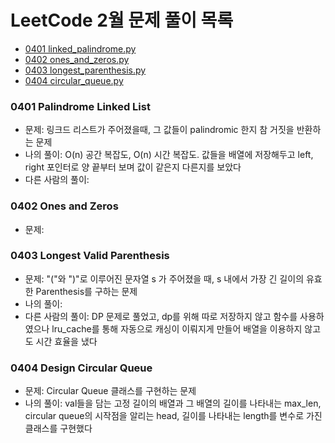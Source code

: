 # LeetCode 2월 문제 풀이 목록
- [0401 linked_palindrome.py]()
- [0402 ones_and_zeros.py]()
- [0403 longest_parenthesis.py]()
- [0404 circular_queue.py]()


### 0401 Palindrome Linked List
- 문제: 링크드 리스트가 주어졌을때, 그 값들이 palindromic 한지 참 거짓을 반환하는 문제
- 나의 풀이: O(n) 공간 복잡도, O(n) 시간 복잡도. 값들을 배열에 저장해두고 left, right 포인터로 양 끝부터 보며 값이 같은지 다른지를 보았다
- 다른 사람의 풀이:


### 0402 Ones and Zeros
- 문제: 



### 0403 Longest Valid Parenthesis
 - 문제: "("와 ")"로 이루어진 문자열 s 가 주어졌을 때, s 내에서 가장 긴 길이의 유효한 Parenthesis를 구하는 문제
 - 나의 풀이: 
 - 다른 사람의 풀이: DP 문제로 풀었고, dp를 위해 따로 저장하지 않고 함수를 사용하였으나 lru_cache를 통해 자동으로 캐싱이 이뤄지게 만들어 배열을 이용하지 않고도 시간 효율을 냈다

### 0404 Design Circular Queue
- 문제: Circular Queue 클래스를 구현하는 문제
- 나의 풀이: val들을 담는 고정 길이의 배열과 그 배열의 길이를 나타내는 max_len, circular queue의 시작점을 알리는 head, 길이를 나타내는 length를 변수로 가진 클래스를 구현했다
